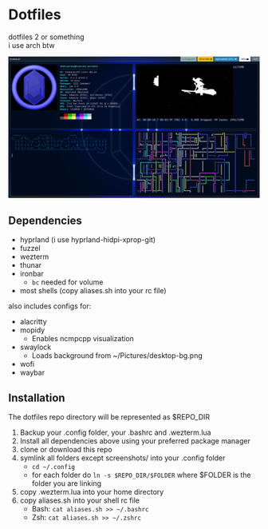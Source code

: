 # Dotfiles

dotfiles 2 or something  
i use arch btw

![](screenshots/screenshot-1.png)

## Dependencies

- hyprland (i use hyprland-hidpi-xprop-git)
- fuzzel
- wezterm
- thunar
- ironbar
    - `bc` needed for volume
- most shells (copy aliases.sh into your rc file)

also includes configs for:  

- alacritty
- mopidy
    - Enables ncmpcpp visualization
- swaylock
    - Loads background from ~/Pictures/desktop-bg.png
- wofi
- waybar

## Installation

The dotfiles repo directory will be represented as $REPO_DIR

1. Backup your .config folder, your .bashrc and .wezterm.lua
2. Install all dependencies above using your preferred package manager
3. clone or download this repo
4. symlink all folders except screenshots/ into your .config folder
    - `cd ~/.config`
    - for each folder do `ln -s $REPO_DIR/$FOLDER` where $FOLDER is the folder you are linking
5. copy .wezterm.lua into your home directory
6. copy aliases.sh into your shell rc file
    - Bash: `cat aliases.sh >> ~/.bashrc`
    - Zsh: `cat aliases.sh >> ~/.zshrc`
